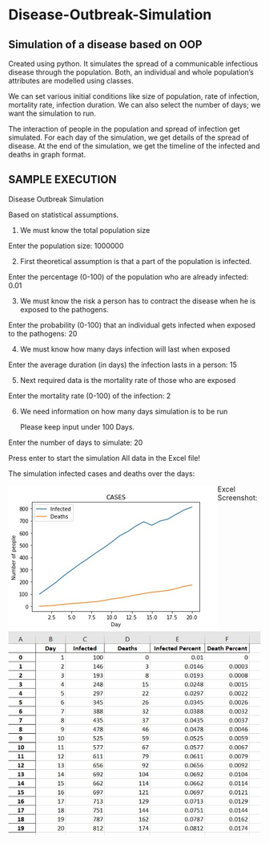# Disease-Outbreak-Simulation
## Simulation of a disease based on OOP

Created using python. It simulates the spread of a communicable infectious disease through the population. Both, an individual and whole population’s attributes are modelled using classes.

We can set various initial conditions like size of population, rate of infection, mortality rate, infection duration. We can also select the number of days; we want the simulation to run.

The interaction of people in the population and spread of infection get simulated. For each day of the simulation, we get details of the spread of disease.
At the end of the simulation, we get the timeline of the infected and deaths in graph format.


## SAMPLE EXECUTION

Disease Outbreak Simulation

Based on statistical assumptions.
1. We must know the total population size

Enter the population size: 1000000

2. First theoretical assumption is that a part of the population is infected.

Enter the percentage (0-100) of the population who are already infected: 0.01

3. We must know the risk a person has to contract the disease when he is exposed to the pathogens.

Enter the probability (0-100) that an individual gets infected when exposed to the pathogens: 20

4. We must know how many days infection will last when exposed

Enter the average duration (in days) the infection lasts in a person: 15

5. Next required data is the mortality rate of those who are exposed

Enter the mortality rate (0-100) of the infection: 2

6. We need information on how many days simulation is to be run

   Please keep input under 100 Days.

Enter the number of days to simulate: 20


Press enter to start the simulation
All data in the Excel file!

The simulation infected cases and deaths over the days:
<div>
<img align="left" src="https://github.com/prateekmaj21/Disease-Outbreak-Simulation/blob/main/Graph.jpg">
</div>


Excel Screenshot:

![Screenshot](https://github.com/prateekmaj21/Disease-Outbreak-Simulation/blob/main/Data.jpg)

